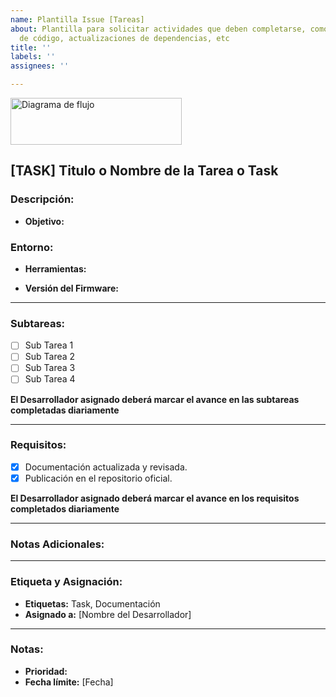 ```yaml
---
name: Plantilla Issue [Tareas]
about: Plantilla para solicitar actividades que deben completarse, como refactorización
  de código, actualizaciones de dependencias, etc
title: ''
labels: ''
assignees: ''

---
```


<img src="https://didcom.com.mx/wp-content/uploads/2016/12/Didcom-logo.png" alt="Diagrama de flujo" width="274px" height="75px">

## **[TASK] Titulo o Nombre de la Tarea o Task**


### **Descripción:**

- **Objetivo:**


### **Entorno:**

- **Herramientas:**
 

- **Versión del Firmware:**

 ---

### **Subtareas:**

- [ ] Sub Tarea 1
- [ ] Sub Tarea 2
- [ ] Sub Tarea 3
- [ ] Sub Tarea 4

**El Desarrollador asignado deberá marcar el avance en las subtareas completadas diariamente**

---

### **Requisitos:**

- [x] Documentación actualizada y revisada.
- [x] Publicación en el repositorio oficial.

**El Desarrollador asignado deberá marcar el avance en los requisitos completados diariamente**

---

### **Notas Adicionales:**



---

### **Etiqueta y Asignación:**

- **Etiquetas:** Task, Documentación
- **Asignado a:** [Nombre del Desarrollador]

---

### **Notas:**

- **Prioridad:** 
- **Fecha límite:** [Fecha]
